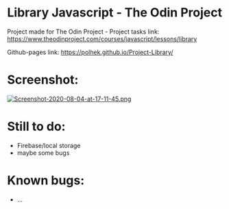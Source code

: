 # Library Javascript - The Odin Project

Project made for The Odin Project - Project tasks link: https://www.theodinproject.com/courses/javascript/lessons/library

Github-pages link: https://polhek.github.io/Project-Library/

# Screenshot: 


[![Screenshot-2020-08-04-at-17-11-45.png](https://i.postimg.cc/q7ZSJ7Xf/Screenshot-2020-08-04-at-17-11-45.png)](https://postimg.cc/t1W2DpMD)


# Still to do: 
  - Firebase/local storage
  - maybe some bugs
  
# Known bugs: 
  - ...
